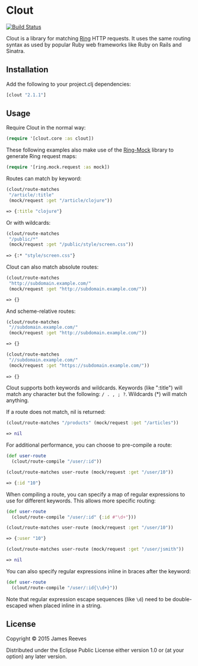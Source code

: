 # Clout

[![Build Status](https://travis-ci.org/weavejester/clout.svg?branch=master)](https://travis-ci.org/weavejester/clout)

Clout is a library for matching [Ring][1] HTTP requests. It uses the same
routing syntax as used by popular Ruby web frameworks like Ruby on Rails and
Sinatra.

[1]: https://github.com/ring-clojure/ring

## Installation

Add the following to your project.clj dependencies:

```clj
[clout "2.1.1"]
```

## Usage

Require Clout in the normal way:

```clj
(require '[clout.core :as clout])
```

These following examples also make use of the [Ring-Mock][2] library
to generate Ring request maps:

[2]: https://github.com/ring-clojure/ring-mock

```clj
(require '[ring.mock.request :as mock])
```

Routes can match by keyword:

```clj
(clout/route-matches
 "/article/:title"
 (mock/request :get "/article/clojure"))

=> {:title "clojure"}
```

Or with wildcards:

```clj
(clout/route-matches
 "/public/*"
 (mock/request :get "/public/style/screen.css"))
 
=> {:* "style/screen.css"}
```

Clout can also match absolute routes:

```clj
(clout/route-matches
 "http://subdomain.example.com/"
 (mock/request :get "http://subdomain.example.com/"))

=> {}
```
And scheme-relative routes:

```clj
(clout/route-matches
 "//subdomain.example.com/"
 (mock/request :get "http://subdomain.example.com/"))

=> {}

(clout/route-matches
 "//subdomain.example.com/"
 (mock/request :get "https://subdomain.example.com/"))
 
=> {}
```

Clout supports both keywords and wildcards. Keywords (like ":title") will
match any character but the following: `/ . , ; ?`. Wildcards (*) will match
anything.

If a route does not match, nil is returned:

```clj
(clout/route-matches "/products" (mock/request :get "/articles"))

=> nil
```

For additional performance, you can choose to pre-compile a route:

```clj
(def user-route
  (clout/route-compile "/user/:id"))

(clout/route-matches user-route (mock/request :get "/user/10"))

=> {:id "10"}
```

When compiling a route, you can specify a map of regular expressions to use
for different keywords. This allows more specific routing:

```clj
(def user-route
  (clout/route-compile "/user/:id" {:id #"\d+"}))

(clout/route-matches user-route (mock/request :get "/user/10"))

=> {:user "10"}

(clout/route-matches user-route (mock/request :get "/user/jsmith"))

=> nil
```

You can also specify regular expressions inline in braces after the
keyword:

```clj
(def user-route
  (clout/route-compile "/user/:id{\\d+}"))
```

Note that regular expression escape sequences (like `\d`) need to be
double-escaped when placed inline in a string.

## License

Copyright © 2015 James Reeves

Distributed under the Eclipse Public License either version 1.0 or (at
your option) any later version.
